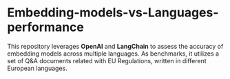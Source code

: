 # Embedding-models-vs-Languages-performance
This repository leverages **OpenAI** and **LangChain** to assess the accuracy of embedding models across multiple languages. As benchmarks, it utilizes a set of Q&amp;A documents related with EU Regulations, written in different European languages.

